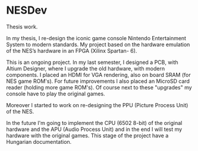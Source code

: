 # NESDev

Thesis work.

In my thesis, I re-design the iconic game console Nintendo Entertainment System to modern standards. My project based on the hardware emulation of the NES’s hardware in an FPGA (Xilinx Spartan-
6). 

This is an ongoing project. In my last semester, I designed a PCB, with Altium Designer, where I upgrade the old
hardware, with modern components. I placed an HDMI for VGA rendering, also on board SRAM (for NES game ROM's). For future improvements I also placed an MicroSD card reader (holding more game ROM's). Of course next to these "upgrades"
my console have to play the original games.

Moreover I started to work on re-designing the PPU (Picture Process Unit) of the NES. 

In the future I'm going to implement the CPU (6502 8-bit) of the original hardware and the APU (Audio Process Unit) and in the end I will test my hardware with the original games.
This stage of the project have a Hungarian documentation. 
